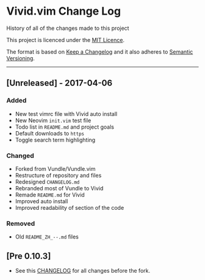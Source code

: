 # Vivid.vim Change Log

History of all of the changes made to this project

This project is licenced under the [MIT Licence](https://github.com/axvr/Vivid.vim/blob/master/LICENCE).

The format is based on [Keep a Changelog](http://keepachangelog.com/) and it also adheres to [Semantic Versioning](http://semver.org/).

<!-- Styled in this format:

## [Version Information] - YEAR-MONTH-DATE

### Added
* [#BUG] List all items added
* If  this section contains nothing
* don't bother to include it within
* the ``CHANGELOG.md`` file

### Changed
* [#BUG] List all items changed
* If  this section contains nothing
* don't bother to include it within
* the ``CHANGELOG.md`` file

### Fixed
* [#BUG] List all items fixed
* If  this section contains nothing
* don't bother to include it within
* the ``CHANGELOG.md`` file

### Removed
* [#BUG] List all items removed
* If  this section contains nothing
* don't bother to include it within
* the ``CHANGELOG.md`` file

### Translations
* [#BUG] List all sections translated
* here. If this section contains nothing
* don't bother to include it within
* the ``CHANGELOG.md`` file

Leave 3 lines between previous change log item -->

---

## [Unreleased] - 2017-04-06

### Added
* New test vimrc file with Vivid auto install
* New Neovim ``init.vim`` test file
* Todo list in ``README.md`` and project goals
* Default downloads to ``https``
* Toggle search term highlighting

### Changed
* Forked from Vundle/Vundle.vim
* Restructure of repository and files
* Redesigned ``CHANGELOG.md``
* Rebranded most of Vundle to Vivid
* Remade ``README.md`` for Vivid
* Improved auto install
* Improved readability of section of the code

### Removed
* Old ``README_ZH_--.md`` files



## [Pre 0.10.3]
* See this [CHANGELOG](https://github.com/VundleVim/Vundle.vim/blob/master/changelog.md) for all changes before the fork.

